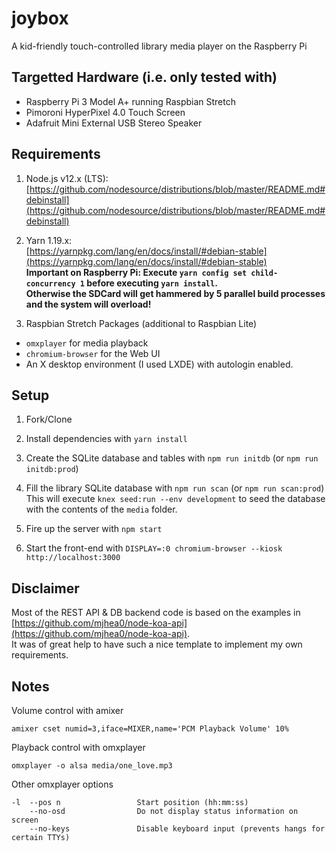 # joybox
A kid-friendly touch-controlled library media player on the Raspberry Pi

## Targetted Hardware (i.e. only tested with)
* Raspberry Pi 3 Model A+ running Raspbian Stretch
* Pimoroni HyperPixel 4.0 Touch Screen
* Adafruit Mini External USB Stereo Speaker

## Requirements
1. Node.js v12.x (LTS):  
[https://github.com/nodesource/distributions/blob/master/README.md#debinstall](https://github.com/nodesource/distributions/blob/master/README.md#debinstall)

2. Yarn 1.19.x:  
[https://yarnpkg.com/lang/en/docs/install/#debian-stable](https://yarnpkg.com/lang/en/docs/install/#debian-stable)  
**Important on Raspberry Pi: Execute `yarn config set child-concurrency 1` before executing `yarn install`.  
Otherwise the SDCard will get hammered by 5 parallel build processes and the system will overload!**

3. Raspbian Stretch Packages (additional to Raspbian Lite)
* `omxplayer` for media playback
* `chromium-browser` for the Web UI
* An X desktop environment (I used LXDE) with autologin enabled.

## Setup
1. Fork/Clone

2. Install dependencies with `yarn install`

3. Create the SQLite database and tables with `npm run initdb` (or `npm run initdb:prod`)

4. Fill the library SQLite database with `npm run scan` (or `npm run scan:prod`)  
   This will execute `knex seed:run --env development` to seed the database with the contents of the `media` folder.

5. Fire up the server with `npm start`

6. Start the front-end with `DISPLAY=:0 chromium-browser --kiosk http://localhost:3000`

## Disclaimer
Most of the REST API & DB backend code is based on the examples in [https://github.com/mjhea0/node-koa-api](https://github.com/mjhea0/node-koa-api).  
It was of great help to have such a nice template to implement my own requirements.

## Notes
Volume control with amixer
```shell
amixer cset numid=3,iface=MIXER,name='PCM Playback Volume' 10%
```

Playback control with omxplayer
```shell
omxplayer -o alsa media/one_love.mp3
```

Other omxplayer options
```
-l  --pos n                 Start position (hh:mm:ss)
    --no-osd                Do not display status information on screen
    --no-keys               Disable keyboard input (prevents hangs for certain TTYs)
```
